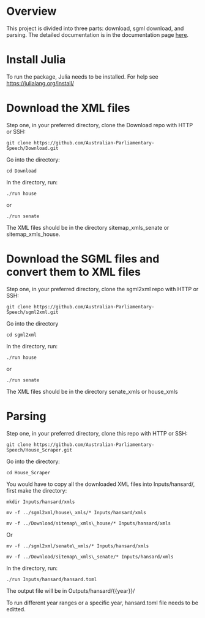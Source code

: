 # Overview

This project is divided into three parts: download, sgml download, and parsing. The detailed documentation is in the documentation page [here](https://australian-parliamentary-speech.github.io/House_Scraper/). 

# Install Julia

To run the package, Julia needs to be installed. For help see https://julialang.org/install/

# Download the XML files

Step one, in your preferred directory, clone the Download repo with HTTP or SSH:
```
git clone https://github.com/Australian-Parliamentary-Speech/Download.git
```

Go into the directory:
```
cd Download
```

In the directory, run:
```
./run house
```
or
```
./run senate
```

The XML files should be in the directory sitemap\_xmls\_senate or sitemap\_xmls\_house.

# Download the SGML files and convert them to XML files
Step one, in your preferred directory, clone the sgml2xml repo with HTTP or SSH:
```
git clone https://github.com/Australian-Parliamentary-Speech/sgml2xml.git
```

Go into the directory
```
cd sgml2xml
```
 
In the directory, run:
```
./run house
```

or 
```
./run senate
```

The XML files should be in the directory senate\_xmls or house\_xmls

# Parsing

Step one, in your preferred directory, clone this repo with HTTP or SSH:
```
git clone https://github.com/Australian-Parliamentary-Speech/House_Scraper.git
```

Go into the directory:
```
cd House_Scraper
```

You would have to copy all the downloaded XML files into Inputs/hansard/, first make the directory:

```
mkdir Inputs/hansard/xmls
```

```
mv -f ../sgml2xml/house\_xmls/* Inputs/hansard/xmls
```
```
mv -f ../Download/sitemap\_xmls\_house/* Inputs/hansard/xmls
```
Or


```
mv -f ../sgml2xml/senate\_xmls/* Inputs/hansard/xmls
```
```
mv -f ../Download/sitemap\_xmls\_senate/* Inputs/hansard/xmls
```


In the directory, run:
```
./run Inputs/hansard/hansard.toml
```
The output file will be in Outputs/hansard/{{year}}/

To run different year ranges or a specific year, hansard.toml file needs to be editted.

